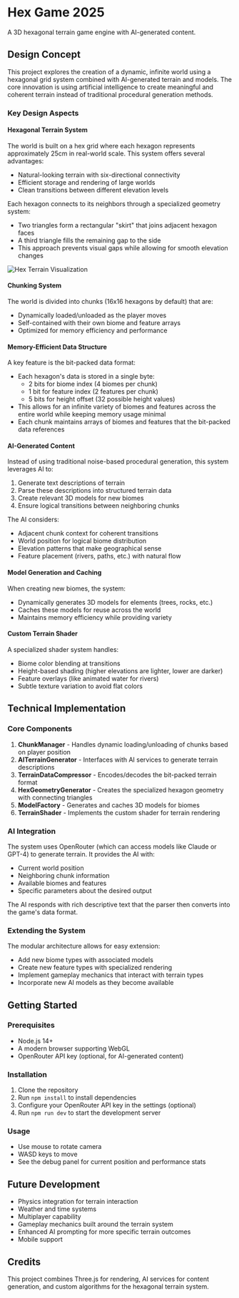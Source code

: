 # Hex Game 2025

A 3D hexagonal terrain game engine with AI-generated content.

## Design Concept

This project explores the creation of a dynamic, infinite world using a hexagonal grid system combined with AI-generated terrain and models. The core innovation is using artificial intelligence to create meaningful and coherent terrain instead of traditional procedural generation methods.

### Key Design Aspects

#### Hexagonal Terrain System

The world is built on a hex grid where each hexagon represents approximately 25cm in real-world scale. This system offers several advantages:
- Natural-looking terrain with six-directional connectivity
- Efficient storage and rendering of large worlds
- Clean transitions between different elevation levels

Each hexagon connects to its neighbors through a specialized geometry system:
- Two triangles form a rectangular "skirt" that joins adjacent hexagon faces
- A third triangle fills the remaining gap to the side
- This approach prevents visual gaps while allowing for smooth elevation changes

![Hex Terrain Visualization](docs/hex_terrain.png)

#### Chunking System

The world is divided into chunks (16x16 hexagons by default) that are:
- Dynamically loaded/unloaded as the player moves
- Self-contained with their own biome and feature arrays
- Optimized for memory efficiency and performance

#### Memory-Efficient Data Structure

A key feature is the bit-packed data format:
- Each hexagon's data is stored in a single byte:
  - 2 bits for biome index (4 biomes per chunk)
  - 1 bit for feature index (2 features per chunk)
  - 5 bits for height offset (32 possible height values)
- This allows for an infinite variety of biomes and features across the entire world while keeping memory usage minimal
- Each chunk maintains arrays of biomes and features that the bit-packed data references

#### AI-Generated Content

Instead of using traditional noise-based procedural generation, this system leverages AI to:
1. Generate text descriptions of terrain
2. Parse these descriptions into structured terrain data
3. Create relevant 3D models for new biomes
4. Ensure logical transitions between neighboring chunks

The AI considers:
- Adjacent chunk context for coherent transitions
- World position for logical biome distribution
- Elevation patterns that make geographical sense
- Feature placement (rivers, paths, etc.) with natural flow

#### Model Generation and Caching

When creating new biomes, the system:
- Dynamically generates 3D models for elements (trees, rocks, etc.)
- Caches these models for reuse across the world
- Maintains memory efficiency while providing variety

#### Custom Terrain Shader

A specialized shader system handles:
- Biome color blending at transitions
- Height-based shading (higher elevations are lighter, lower are darker)
- Feature overlays (like animated water for rivers)
- Subtle texture variation to avoid flat colors

## Technical Implementation

### Core Components

1. **ChunkManager** - Handles dynamic loading/unloading of chunks based on player position
2. **AITerrainGenerator** - Interfaces with AI services to generate terrain descriptions
3. **TerrainDataCompressor** - Encodes/decodes the bit-packed terrain format
4. **HexGeometryGenerator** - Creates the specialized hexagon geometry with connecting triangles
5. **ModelFactory** - Generates and caches 3D models for biomes
6. **TerrainShader** - Implements the custom shader for terrain rendering

### AI Integration

The system uses OpenRouter (which can access models like Claude or GPT-4) to generate terrain. It provides the AI with:
- Current world position
- Neighboring chunk information
- Available biomes and features
- Specific parameters about the desired output

The AI responds with rich descriptive text that the parser then converts into the game's data format.

### Extending the System

The modular architecture allows for easy extension:
- Add new biome types with associated models
- Create new feature types with specialized rendering
- Implement gameplay mechanics that interact with terrain types
- Incorporate new AI models as they become available

## Getting Started

### Prerequisites

- Node.js 14+
- A modern browser supporting WebGL
- OpenRouter API key (optional, for AI-generated content)

### Installation

1. Clone the repository
2. Run `npm install` to install dependencies
3. Configure your OpenRouter API key in the settings (optional)
4. Run `npm run dev` to start the development server

### Usage

- Use mouse to rotate camera
- WASD keys to move
- See the debug panel for current position and performance stats

## Future Development

- Physics integration for terrain interaction
- Weather and time systems
- Multiplayer capability
- Gameplay mechanics built around the terrain system
- Enhanced AI prompting for more specific terrain outcomes
- Mobile support

## Credits

This project combines Three.js for rendering, AI services for content generation, and custom algorithms for the hexagonal terrain system.